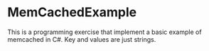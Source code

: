 MemCachedExample
================

This is a programming exercise that implement a basic example of memcached in C#. Key and values are just strings.

